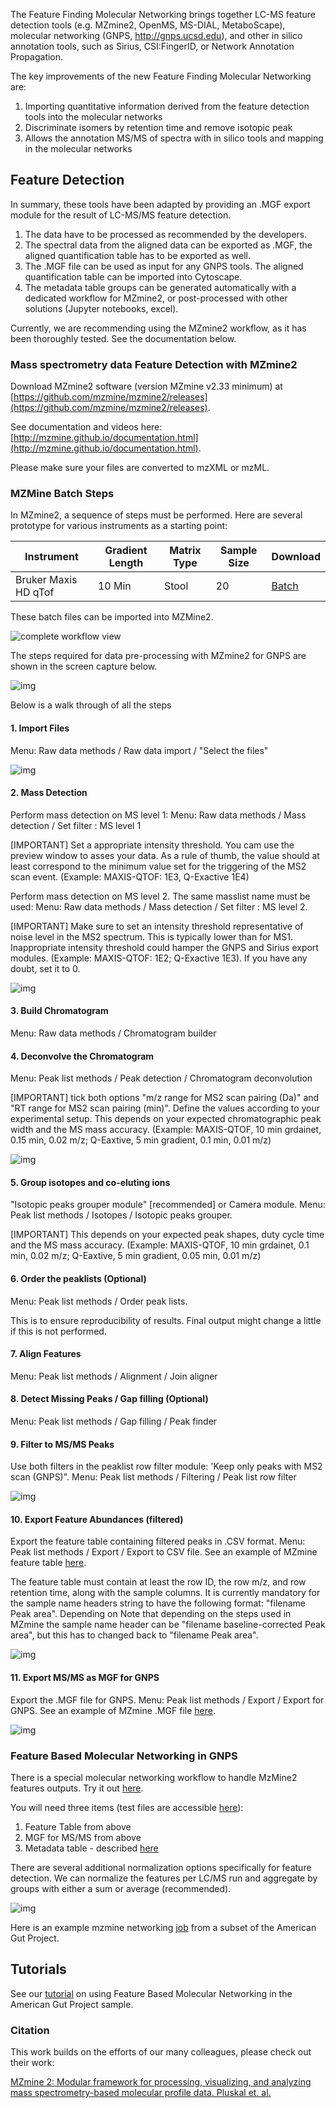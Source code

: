 
The Feature Finding Molecular Networking brings together LC-MS feature detection tools (e.g. MZmine2, OpenMS, MS-DIAL, MetaboScape), molecular networking (GNPS, http://gnps.ucsd.edu), and other in silico annotation tools, such as Sirius, CSI:FingerID, or Network Annotation Propagation.

The key improvements of the new Feature Finding Molecular Networking are:

1. Importing quantitative information derived from the feature detection tools into the molecular networks
2. Discriminate isomers by retention time and remove isotopic peak
3. Allows the annotation MS/MS of spectra with in silico tools and mapping in the molecular networks

## Feature Detection

In summary, these tools have been adapted by providing an .MGF export module for the result of LC-MS/MS feature detection.

1. The data have to be processed as recommended by the developers.
2. The spectral data from the aligned data can be exported as .MGF, the aligned quantification table has to be exported as well.
3. The .MGF file can be used as input for any GNPS tools. The aligned quantification table can be imported into Cytoscape.
3. The metadata table groups can be generated automatically with a dedicated workflow for MZmine2, or post-processed with other solutions (Jupyter notebooks, excel).

Currently, we are recommending using the MZmine2 workflow, as it has been thoroughly tested. See the documentation below.

### Mass spectrometry data Feature Detection with MZmine2

Download MZmine2 software (version MZmine v2.33 minimum) at [https://github.com/mzmine/mzmine2/releases](https://github.com/mzmine/mzmine2/releases).

See documentation and videos here: [http://mzmine.github.io/documentation.html](http://mzmine.github.io/documentation.html).

Please make sure your files are converted to mzXML or mzML.

### MZMine Batch Steps

In MZmine2, a sequence of steps must be performed. Here are several prototype for various instruments as a starting point:

| Instrument  | Gradient Length | Matrix Type | Sample Size | Download |
| ------------- |-------------| ----- | ----- | ----- |
| Bruker Maxis HD qTof | 10 Min | Stool | 20 | [Batch](static/maxis_12min_stool_20.xml) |

These batch files can be imported into MZMine2.

<!-- The prototype batch method for Bruker Maxis HD qTof can be [downloaded](static/qtof_batch.xml) and imported into MZmine2. -->

![complete workflow view](img/mzmine/Workflow_mzmine.png)

The steps required for data pre-processing with MZmine2 for GNPS are shown in the screen capture below.

![img](img/mzmine/batch_overview.png)

Below is a walk through of all the steps

#### 1. Import Files

Menu: Raw data methods / Raw data import / "Select the files"

![img](img/mzmine/2_import-raw.png)

#### 2. Mass Detection

Perform mass detection on MS level 1: Menu: Raw data methods / Mass detection / Set filter : MS level 1

[IMPORTANT] Set a appropriate intensity threshold. You cam use the preview window to asses your data. As a rule of thumb, the value should at least correspond to the minimum value set for the triggering of the MS2 scan event. (Example: MAXIS-QTOF: 1E3, Q-Exactive 1E4)

Perform mass detection on MS level 2. The same masslist name must be used: Menu: Raw data methods / Mass detection / Set filter : MS level 2.

[IMPORTANT] Make sure to set an intensity threshold representative of noise level in the MS2 spectrum. This is typically lower than for MS1. Inappropriate intensity threshold could hamper the GNPS and Sirius export modules. (Example: MAXIS-QTOF: 1E2; Q-Exactive 1E3). If you have any doubt, set it to 0.

![img](img/mzmine/mass_detection_ms2.png)

#### 3. Build Chromatogram

Menu: Raw data methods / Chromatogram builder

#### 4. Deconvolve the Chromatogram

Menu: Peak list methods / Peak detection / Chromatogram deconvolution

[IMPORTANT] tick both options "m/z range for MS2 scan pairing (Da)" and "RT range for MS2 scan pairing (min)". Define the values according to your experimental setup. This depends on your expected chromatographic peak width and the MS mass accuracy. (Example: MAXIS-QTOF, 10 min grdainet, 0.15 min, 0.02 m/z; Q-Eaxtive, 5 min gradient, 0.1 min, 0.01 m/z)

![img](img/mzmine/deconvolve.png)

#### 5. Group isotopes and co-eluting ions

"Isotopic peaks grouper module" [recommended] or Camera module. Menu: Peak list methods / Isotopes / Isotopic peaks grouper.

[IMPORTANT]  This depends on your expected peak shapes, duty cycle time and the MS mass accuracy. (Example: MAXIS-QTOF, 10 min grdainet, 0.1 min, 0.02 m/z; Q-Eaxtive, 5 min gradient, 0.05 min, 0.01 m/z)

#### 6. Order the peaklists (Optional)

Menu: Peak list methods / Order peak lists.

This is to ensure reproducibility of results. Final output might change a little if this is not performed.

#### 7. Align Features

Menu: Peak list methods / Alignment / Join aligner

#### 8. Detect Missing Peaks / Gap filling (Optional)

Menu: Peak list methods / Gap filling / Peak finder

#### 9. Filter to MS/MS Peaks

Use both filters in the peaklist row filter module: 'Keep only peaks with MS2 scan (GNPS)". Menu: Peak list methods / Filtering / Peak list row filter

![img](img/mzmine/ms2_filtering.png)

#### 10. Export Feature Abundances (filtered)

Export the feature table containing filtered peaks in .CSV format. Menu: Peak list methods / Export / Export to CSV file.
See an example of MZmine feature table [here](ftp://massive.ucsd.edu/MSV000082678/updates/2018-08-02_lfnothias_4ee107d3/other/).

The feature table must contain at least the row ID, the row m/z, and row retention time, along with the sample columns. 
It is currently mandatory for the sample name headers string to have the following format: "filename Peak area". Depending on Note that depending on the steps used in MZmine the sample name header can be "filename baseline-corrected Peak area", but this has to changed back to "filename Peak area".

![img](img/mzmine/export_features.png)


#### 11. Export MS/MS as MGF for GNPS

Export the .MGF file for GNPS. Menu: Peak list methods / Export / Export for GNPS.
See an example of MZmine .MGF file [here](ftp://massive.ucsd.edu/MSV000082678/updates/2018-08-02_lfnothias_4ee107d3/other/).

![img](img/mzmine/gnps_export.png)

### Feature Based Molecular Networking in GNPS

There is a special molecular networking workflow to handle MzMine2 features outputs. Try it out [here](https://gnps.ucsd.edu/ProteoSAFe/index.jsp?params=%7B%22workflow%22:%22METABOLOMICS-SNETS-MZMINE%22,%22library_on_server%22:%22d.speclibs;%22%7D).

You will need three items (test files are accessible [here](ftp://massive.ucsd.edu/MSV000082678/updates/2018-08-02_lfnothias_4ee107d3/other/)):

1. Feature Table from above 
2. MGF for MS/MS from above
3. Metadata table - described [here](networking#metadata)

There are several additional normalization options specifically for feature detection. We can normalize the features per LC/MS run and aggregate by groups with either a sum or average (recommended).

![img](img/mzmine/quant_options.png)

Here is an example mzmine networking [job](https://gnps.ucsd.edu/ProteoSAFe/status.jsp?task=21289201c7964f6f909435fda333683c) from a subset of the American Gut Project.

## Tutorials

See our [tutorial](tutorials/americangutmzmine) on using Feature Based Molecular Networking in the American Gut Project sample. 

### Citation

This work builds on the efforts of our many colleagues, please check out their work:

[MZmine 2: Modular framework for processing, visualizing, and analyzing mass spectrometry-based molecular profile data. Pluskal et. al.](https://bmcbioinformatics.biomedcentral.com/articles/10.1186/1471-2105-11-395)
